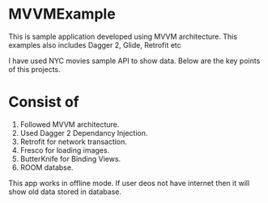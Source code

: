 # MVVMExample
This is sample application developed using MVVM architecture. This examples also includes Dagger 2,  Glide, Retrofit etc


I have used NYC movies sample API to show data. Below are the key points of this projects.

# Consist of
1. Followed MVVM architecture.
2. Used Dagger 2 Dependancy Injection.
3. Retrofit for network transaction.
4. Fresco for loading images.
5. ButterKnife for Binding Views.
6. ROOM databse.

This app works in offline mode. If user deos not have internet then it will show old data stored in database.
